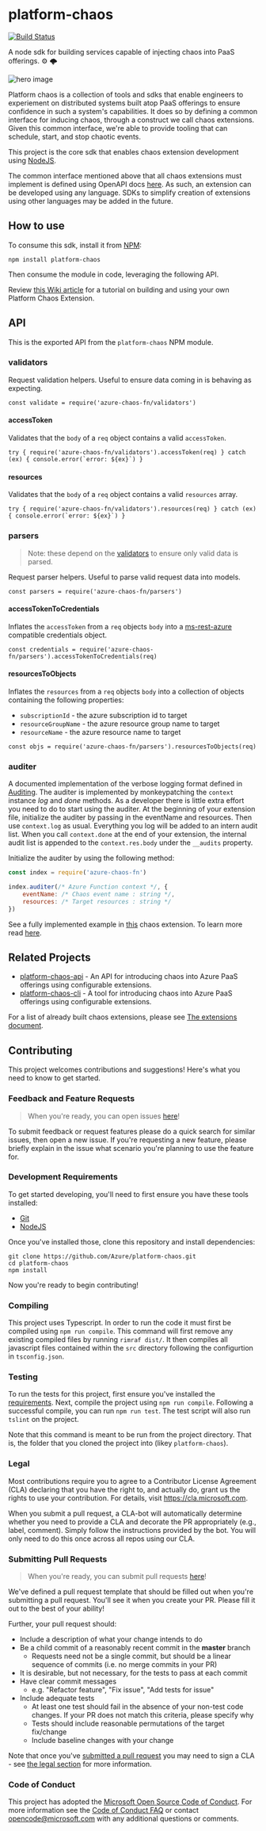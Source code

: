 # platform-chaos


[![Build Status](https://travis-ci.org/Azure/platform-chaos.svg?branch=master)](https://travis-ci.org/Azure/platform-chaos)

A node sdk for building services capable of injecting chaos into PaaS offerings. ⚙️ 🌩 

![hero image](.github/hero.png)

Platform chaos is a collection of tools and sdks that enable engineers to experiement on distributed systems built atop PaaS offerings to ensure confidence in such a system's capabilities. It does so by defining a common interface for inducing chaos, through a construct we call chaos extensions. Given this common interface, we're able to provide tooling that can schedule, start, and stop chaotic events.

This project is the core sdk that enables chaos extension development using [NodeJS](https://nodejs.org).

The common interface mentioned above that all chaos extensions must implement is defined using OpenAPI docs [here](https://rebilly.github.io/ReDoc/?url=https://raw.githubusercontent.com/azure/platform-chaos/master/swagger.yaml). As such, an extension can be developed using any language. SDKs to simplify creation of extensions using other languages may be added in the future.

## How to use

To consume this sdk, install it from [NPM](https://npmjs.com/package/platform-chaos):

```
npm install platform-chaos
```

Then consume the module in code, leveraging the following API.

Review [this Wiki article](https://github.com/Azure/platform-chaos/wiki/Building-an-Azure-Web-App-Chaos-Extension-with-Node.JS) for a tutorial on building and using your own Platform Chaos Extension.

## API

This is the exported API from the `platform-chaos` NPM module.

### validators

Request validation helpers. Useful to ensure data coming in is behaving as expecting.

```
const validate = require('azure-chaos-fn/validators')
```

#### accessToken

Validates that the `body` of a `req` object contains a valid `accessToken`.

```
try { require('azure-chaos-fn/validators').accessToken(req) } catch (ex) { console.error(`error: ${ex}`) }
```

#### resources

Validates that the `body` of a `req` object contains a valid `resources` array.

```
try { require('azure-chaos-fn/validators').resources(req) } catch (ex) { console.error(`error: ${ex}`) }
```

### parsers

> Note: these depend on the [validators](#validators) to ensure only valid data is parsed.

Request parser helpers. Useful to parse valid request data into models.

```
const parsers = require('azure-chaos-fn/parsers')
```

#### accessTokenToCredentials

Inflates the `accessToken` from a `req` objects `body` into a [ms-rest-azure](https://www.npmjs.com/package/ms-rest-azure) compatible   credentials object.

```
const credentials = require('azure-chaos-fn/parsers').accessTokenToCredentials(req)
```

#### resourcesToObjects

Inflates the `resources` from a `req` objects `body` into a collection of objects containing the following properties:

+ `subscriptionId` - the azure subscription id to target
+ `resourceGroupName` - the azure resource group name to target
+ `resourceName` - the azure resource name to target

```
const objs = require('azure-chaos-fn/parsers').resourcesToObjects(req)
```

### auditer

A documented implementation of the verbose logging format defined in [Auditing](https://github.com/Azure/platform-chaos/wiki/Auditing). The auditer is implemented by monkeypatching the `context` instance _log_ and _done_ methods. As a developer there is little extra effort you need to do to start using the auditer. At the beginning of your extension file, initialize the auditer by passing in the eventName and resources. Then use `context.log` as usual. Everything you log will be added to an intern audit list. When you call `context.done` at the end of your extension, the internal audit list is appended to the `context.res.body` under the `__audits` property.

Initialize the auditer by using the following method:
```js
const index = require('azure-chaos-fn')

index.auditer(/* Azure Function context */, {
    eventName: /* Chaos event name : string */,
    resources: /* Target resources : string */
})
```

See a fully implemented example in [this](https://github.com/trstringer/azure-chaos-fn-webapp-startstop) chaos extension. To learn more read [here](https://github.com/Azure/platform-chaos/wiki/Auditing#example).

## Related Projects

* [platform-chaos-api](https://github.com/Azure/platform-chaos-api) - An API for introducing chaos into Azure PaaS offerings using configurable extensions.
* [platform-chaos-cli](https://github.com/Azure/platform-chaos-cli) - A tool for introducing chaos into Azure PaaS offerings using configurable extensions.

For a list of already built chaos extensions, please see [The extensions document](EXTENSIONS.md).

## Contributing

This project welcomes contributions and suggestions! Here's what you need to know to get started.

### Feedback and Feature Requests

> When you're ready, you can open issues [here](https://github.com/Azure/platform-chaos/issues)!

To submit feedback or request features please do a quick search for similar issues,
then open a new issue. If you're requesting a new feature, please briefly explain in the issue what scenario you're planning to use the feature for.

### Development Requirements

To get started developing, you'll need to first ensure you have these tools installed:

* [Git](https://git-scm.com)
* [NodeJS](https://nodejs.org)

Once you've installed those, clone this repository and install dependencies:

```
git clone https://github.com/Azure/platform-chaos.git
cd platform-chaos
npm install
```

Now you're ready to begin contributing!

### Compiling

This project uses Typescript. In order to run the code it must first be compiled using `npm run compile`. This command will first remove any existing compiled files by running `rimraf dist/`. It then compiles all javascript files contained within the `src` directory following the configurtion in `tsconfig.json`. 

### Testing

To run the tests for this project, first ensure you've installed the [requirements](#development-requirements). Next, compile the project using `npm run compile`. Following a successful compile, you can run `npm run test`. The test script will also run `tslint` on the project. 

Note that this command is meant to be run from the project directory. That is,
the folder that you cloned the project into (likey `platform-chaos`). 

### Legal

Most contributions require you to agree to a Contributor License Agreement (CLA)
declaring that you have the right to, and actually do, grant us the rights to use your contribution.
For details, visit https://cla.microsoft.com.

When you submit a pull request, a CLA-bot will automatically determine whether you need to provide
a CLA and decorate the PR appropriately (e.g., label, comment). Simply follow the instructions
provided by the bot. You will only need to do this once across all repos using our CLA.

### Submitting Pull Requests

> When you're ready, you can submit pull requests [here](https://github.com/Azure/platform-chaos/pulls)!

We've defined a pull request template that should be filled out when you're submitting a pull request. You'll see it when you create your PR. Please fill it out to the best of your ability!

Further, your pull request should: 

* Include a description of what your change intends to do
* Be a child commit of a reasonably recent commit in the **master** branch 
    * Requests need not be a single commit, but should be a linear sequence of commits (i.e. no merge commits in your PR)
* It is desirable, but not necessary, for the tests to pass at each commit
* Have clear commit messages 
    * e.g. "Refactor feature", "Fix issue", "Add tests for issue"
* Include adequate tests 
    * At least one test should fail in the absence of your non-test code changes. If your PR does not match this criteria, please specify why
    * Tests should include reasonable permutations of the target fix/change
    * Include baseline changes with your change

Note that once you've [submitted a pull request](https://github.com/Azure/platform-chaos/pulls) you may need to sign a CLA - see [the legal section](#legal) for more information.

### Code of Conduct

This project has adopted the [Microsoft Open Source Code of Conduct](https://opensource.microsoft.com/codeofconduct/).
For more information see the [Code of Conduct FAQ](https://opensource.microsoft.com/codeofconduct/faq/) or
contact [opencode@microsoft.com](mailto:opencode@microsoft.com) with any additional questions or comments.

